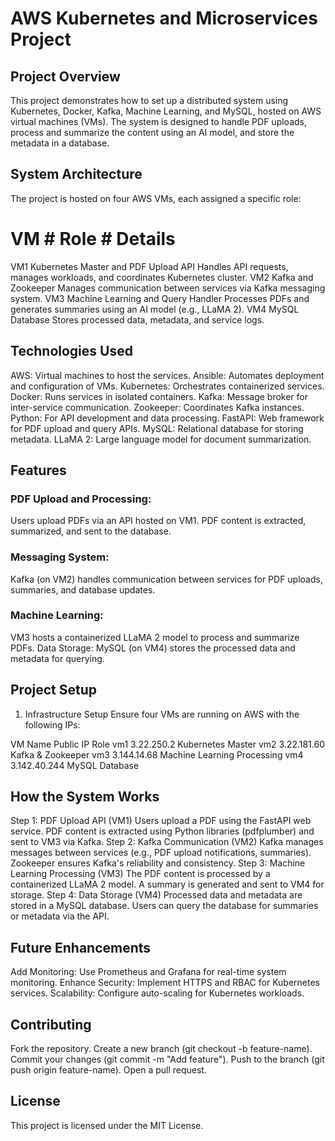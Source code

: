 # AWS Kubernetes and Microservices Project
## Project Overview
This project demonstrates how to set up a distributed system using Kubernetes, Docker, Kafka, Machine Learning, and MySQL, hosted on AWS virtual machines (VMs). The system is designed to handle PDF uploads, process and summarize the content using an AI model, and store the metadata in a database.

## System Architecture
The project is hosted on four AWS VMs, each assigned a specific role:

# VM	# Role	                                # Details
VM1	    Kubernetes Master and PDF Upload API	Handles API requests, manages workloads, and coordinates Kubernetes cluster.
VM2	    Kafka and Zookeeper	                    Manages communication between services via Kafka messaging system.
VM3	    Machine Learning and Query Handler	    Processes PDFs and generates summaries using an AI model (e.g., LLaMA 2).
VM4	    MySQL Database	                        Stores processed data, metadata, and service logs.

## Technologies Used
AWS: Virtual machines to host the services.
Ansible: Automates deployment and configuration of VMs.
Kubernetes: Orchestrates containerized services.
Docker: Runs services in isolated containers.
Kafka: Message broker for inter-service communication.
Zookeeper: Coordinates Kafka instances.
Python: For API development and data processing.
FastAPI: Web framework for PDF upload and query APIs.
MySQL: Relational database for storing metadata.
LLaMA 2: Large language model for document summarization.

## Features

### PDF Upload and Processing:
Users upload PDFs via an API hosted on VM1.
PDF content is extracted, summarized, and sent to the database.
### Messaging System:
Kafka (on VM2) handles communication between services for PDF uploads, summaries, and database updates.
### Machine Learning:
VM3 hosts a containerized LLaMA 2 model to process and summarize PDFs.
Data Storage:
MySQL (on VM4) stores the processed data and metadata for querying.

## Project Setup
1. Infrastructure Setup
Ensure four VMs are running on AWS with the following IPs:

VM Name	Public IP	    Role
vm1	    3.22.250.2	    Kubernetes Master
vm2	    3.22.181.60	    Kafka & Zookeeper
vm3	    3.144.14.68	    Machine Learning Processing
vm4	    3.142.40.244	MySQL Database

## How the System Works
Step 1: PDF Upload API (VM1)
Users upload a PDF using the FastAPI web service.
PDF content is extracted using Python libraries (pdfplumber) and sent to VM3 via Kafka.
Step 2: Kafka Communication (VM2)
Kafka manages messages between services (e.g., PDF upload notifications, summaries).
Zookeeper ensures Kafka's reliability and consistency.
Step 3: Machine Learning Processing (VM3)
The PDF content is processed by a containerized LLaMA 2 model.
A summary is generated and sent to VM4 for storage.
Step 4: Data Storage (VM4)
Processed data and metadata are stored in a MySQL database.
Users can query the database for summaries or metadata via the API.

## Future Enhancements
Add Monitoring: Use Prometheus and Grafana for real-time system monitoring.
Enhance Security: Implement HTTPS and RBAC for Kubernetes services.
Scalability: Configure auto-scaling for Kubernetes workloads.

## Contributing
Fork the repository.
Create a new branch (git checkout -b feature-name).
Commit your changes (git commit -m "Add feature").
Push to the branch (git push origin feature-name).
Open a pull request.

## License
This project is licensed under the MIT License.